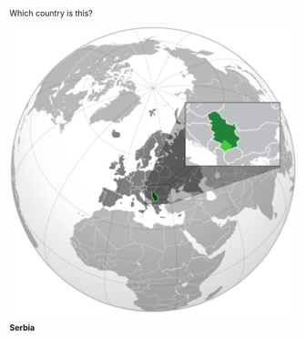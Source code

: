 Which country is this?

![Map of a country](images/Serbia_(orthographic_projection).svg)
<!--question-->
**Serbia**